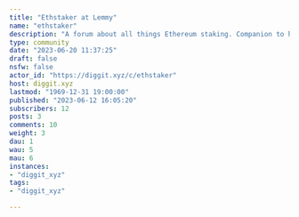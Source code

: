 ```yaml
---
title: "Ethstaker at Lemmy" 
name: "ethstaker"
description: "A forum about all things Ethereum staking. Companion to https://discord.Io/ethstakerWe have two rules:- No coin or trading spam.- Friendly first, knowledgeable second. "
type: community
date: "2023-06-20 11:37:25"
draft: false
nsfw: false
actor_id: "https://diggit.xyz/c/ethstaker"
host: diggit.xyz
lastmod: "1969-12-31 19:00:00"
published: "2023-06-12 16:05:20"
subscribers: 12
posts: 3
comments: 10
weight: 3
dau: 1
wau: 5
mau: 6
instances:
- "diggit_xyz"
tags: 
- "diggit_xyz"

---
```

